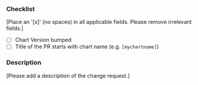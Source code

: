 ### Checklist

[Place an '[x]' (no spaces) in all applicable fields. Please remove irrelevant fields.]

- [ ] Chart Version bumped
- [ ] Title of the PR starts with chart name (e.g. `[mychartname]`)

### Description

[Please add a description of the change request.]
